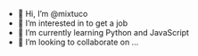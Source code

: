 - 👋 Hi, I’m @mixtuco
- 👀 I’m interested in to get a job
- 🌱 I’m currently learning Python and JavaScript
- 💞️ I’m looking to collaborate on ...


<!---
mixtuco/mixtuco is a ✨ special ✨ repository because its `README.md` (this file) appears on your GitHub profile.
You can click the Preview link to take a look at your changes.
--->
